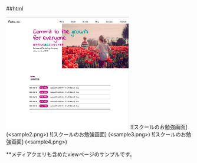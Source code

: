 ##html

![スクールのお勉強画面](<sample1.png>)
![スクールのお勉強画面]
(<sample2.png>)
![スクールのお勉強画面]
(<sample3.png>)
![スクールのお勉強画面]
(<sample4.png>)

**メディアクエリも含めたviewページのサンプルです。